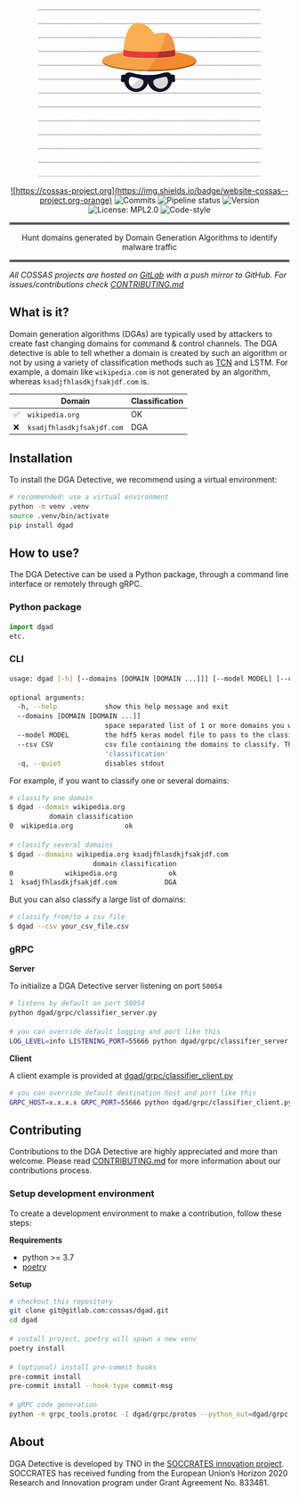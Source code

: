 <div align="center">
<a href="https://gitlab.com/cossas/dgad/-/tree/master"><img src="dgad_logo.gif" height="300px"/>


![https://cossas-project.org](https://img.shields.io/badge/website-cossas--project.org-orange)
![Commits](https://gitlab.com/cossas/dgad/-/jobs/artifacts/master/raw/ci_badges/commits.svg)
![Pipeline status](https://gitlab.com/cossas/dgad/badges/master/pipeline.svg)
![Version](https://gitlab.com/cossas/dgad/-/jobs/artifacts/README/raw/version.svg?job=create_badge_svg)
![License: MPL2.0](https://gitlab.com/cossas/dgad/-/jobs/artifacts/README/raw/license.svg?job=create_badge_svg)
![Code-style](https://gitlab.com/cossas/dgad/-/jobs/artifacts/README/raw/code-style.svg?job=create_badge_svg)
</div></a>

<hr style="border:2px solid gray"> </hr>
<div align="center">
Hunt domains generated by Domain Generation Algorithms to identify malware traffic
</div>
<hr style="border:2px solid gray"> </hr>

_All COSSAS projects are hosted on [GitLab](https://gitlab.com/cossas/dgad/) with a push mirror to GitHub. For issues/contributions check [CONTRIBUTING.md](CONTRIBUTING.md)_ 

## What is it?
Domain generation algorithms (DGAs) are typically used by attackers to create fast changing domains for command & control channels.
The DGA detective is able to tell whether a domain is created by such an algorithm or not by using a variety of classification methods such as [TCN](https://github.com/philipperemy/keras-tcn) and LSTM. For example, a domain like `wikipedia.com` is not generated by an algorithm, whereas `ksadjfhlasdkjfsakjdf.com` is.

|  | Domain | Classification|
| ------ | ------ | --- |
|✅ | `wikipedia.org` | OK |
|❌ | `ksadjfhlasdkjfsakjdf.com` | DGA |

## Installation
To install the DGA Detective, we recommend using a virtual environment:

```bash
# recommended: use a virtual environment
python -m venv .venv
source .venv/bin/activate
pip install dgad
```

## How to use?
The DGA Detective can be used a Python package, through a command line interface or remotely through gRPC.

### Python package

```python
import dgad
etc.
```

### CLI
```bash
usage: dgad [-h] [--domains [DOMAIN [DOMAIN ...]]] [--model MODEL] [--csv CSV] [-q]

optional arguments:
  -h, --help            show this help message and exit
  --domains [DOMAIN [DOMAIN ...]]
                        space separated list of 1 or more domains you want DGA detective to classify
  --model MODEL         the hdf5 keras model file to pass to the classifier
  --csv CSV             csv file containing the domains to classify. This file must have a column 'domain'. The classification will be stored in the same file under a column
                        'classification'
  -q, --quiet           disables stdout
  ```

For example, if you want to classify one or several domains:
```bash
# classify one domain
$ dgad --domain wikipedia.org
          domain classification
0  wikipedia.org             ok

# classify several domains
$ dgad --domains wikipedia.org ksadjfhlasdkjfsakjdf.com
                     domain classification
0             wikipedia.org             ok
1  ksadjfhlasdkjfsakjdf.com            DGA
```

But you can also classify a large list of domains:

```bash
# classify from/to a csv file
$ dgad --csv your_csv_file.csv
```

### gRPC

**Server**

To initialize a DGA Detective server listening on port `50054`
```bash
# listens by default on port 50054
python dgad/grpc/classifier_server.py

# you can override default logging and port like this
LOG_LEVEL=info LISTENING_PORT=55666 python dgad/grpc/classifier_server.py
```

**Client**

A client example is provided at [dgad/grpc/classifier_client.py](dgad/grpc/classifier_client.py)

```bash
# you can override default destination host and port like this
GRPC_HOST=x.x.x.x GRPC_PORT=55666 python dgad/grpc/classifier_client.py
```

## Contributing

Contributions to the DGA Detective are highly appreciated and more than welcome. Please read [CONTRIBUTING.md](CONTRIBUTING.md) for more information about our contributions process. 

### Setup development environment
To create a development environment to make a contribution, follow these steps:

**Requirements**
* python >= 3.7
* [poetry](https://python-poetry.org)

**Setup**
```bash
# checkout this repository
git clone git@gitlab.com:cossas/dgad.git
cd dgad

# install project, poetry will spawn a new venv
poetry install

# (optional) install pre-commit hooks
pre-commit install
pre-commit install --hook-type commit-msg

# gRPC code generation
python -m grpc_tools.protoc -I dgad/grpc/protos --python_out=dgad/grpc --grpc_python_out=dgad/grpc dgad/grpc/protos/classification.proto
```

## About

DGA Detective is developed by TNO in the [SOCCRATES innovation project](https://soccrates.eu). SOCCRATES has received funding from the European Union’s Horizon 2020 Research and Innovation program under Grant Agreement No. 833481.
